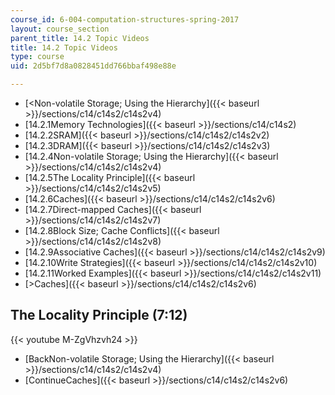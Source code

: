 ```yaml
---
course_id: 6-004-computation-structures-spring-2017
layout: course_section
parent_title: 14.2 Topic Videos
title: 14.2 Topic Videos
type: course
uid: 2d5bf7d8a0828451dd766bbaf498e88e

---
```


*   [<Non-volatile Storage; Using the Hierarchy]({{< baseurl >}}/sections/c14/c14s2/c14s2v4)
*   [14.2.1Memory Technologies]({{< baseurl >}}/sections/c14/c14s2)
*   [14.2.2SRAM]({{< baseurl >}}/sections/c14/c14s2/c14s2v2)
*   [14.2.3DRAM]({{< baseurl >}}/sections/c14/c14s2/c14s2v3)
*   [14.2.4Non-volatile Storage; Using the Hierarchy]({{< baseurl >}}/sections/c14/c14s2/c14s2v4)
*   [14.2.5The Locality Principle]({{< baseurl >}}/sections/c14/c14s2/c14s2v5)
*   [14.2.6Caches]({{< baseurl >}}/sections/c14/c14s2/c14s2v6)
*   [14.2.7Direct-mapped Caches]({{< baseurl >}}/sections/c14/c14s2/c14s2v7)
*   [14.2.8Block Size; Cache Conflicts]({{< baseurl >}}/sections/c14/c14s2/c14s2v8)
*   [14.2.9Associative Caches]({{< baseurl >}}/sections/c14/c14s2/c14s2v9)
*   [14.2.10Write Strategies]({{< baseurl >}}/sections/c14/c14s2/c14s2v10)
*   [14.2.11Worked Examples]({{< baseurl >}}/sections/c14/c14s2/c14s2v11)
*   [\>Caches]({{< baseurl >}}/sections/c14/c14s2/c14s2v6)

The Locality Principle (7:12)
-----------------------------

{{< youtube M-ZgVhzvh24 >}}

*   [BackNon-volatile Storage; Using the Hierarchy]({{< baseurl >}}/sections/c14/c14s2/c14s2v4)
*   [ContinueCaches]({{< baseurl >}}/sections/c14/c14s2/c14s2v6)